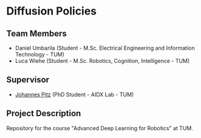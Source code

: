 # Diffusion Policies
## Team Members
+ Daniel Umbarila (Student - M.Sc. Electrical Engineering and Information Technology - TUM)
+ Luca Wiehe (Student - M.Sc. Robotics, Cognition, Intelligence - TUM)

## Supervisor
+ [Johannes Pitz](https://scholar.google.com/citations?user=GK9X6NoAAAAJ&hl=de) (PhD Student - AIDX Lab - TUM)

## Project Description
Repository for the course "Advanced Deep Learning for Robotics" at TUM.
